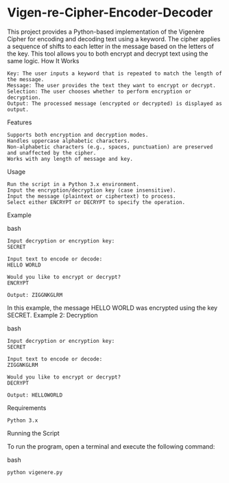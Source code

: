 # Vigen-re-Cipher-Encoder-Decoder
This project provides a Python-based implementation of the Vigenère Cipher for encoding and decoding text using a keyword. The cipher applies a sequence of shifts to each letter in the message based on the letters of the key. This tool allows you to both encrypt and decrypt text using the same logic.
How It Works

    Key: The user inputs a keyword that is repeated to match the length of the message.
    Message: The user provides the text they want to encrypt or decrypt.
    Selection: The user chooses whether to perform encryption or decryption.
    Output: The processed message (encrypted or decrypted) is displayed as output.

Features

    Supports both encryption and decryption modes.
    Handles uppercase alphabetic characters.
    Non-alphabetic characters (e.g., spaces, punctuation) are preserved and unaffected by the cipher.
    Works with any length of message and key.

Usage

    Run the script in a Python 3.x environment.
    Input the encryption/decryption key (case insensitive).
    Input the message (plaintext or ciphertext) to process.
    Select either ENCRYPT or DECRYPT to specify the operation.

Example

bash
    
    Input decryption or encryption key:
    SECRET
    
    Input text to encode or decode:
    HELLO WORLD
    
    Would you like to encrypt or decrypt?
    ENCRYPT
    
    Output: ZIGGNKGLRM

In this example, the message HELLO WORLD was encrypted using the key SECRET.
Example 2: Decryption

bash
    
    Input decryption or encryption key:
    SECRET
    
    Input text to encode or decode:
    ZIGGNKGLRM
    
    Would you like to encrypt or decrypt?
    DECRYPT
    
    Output: HELLOWORLD

Requirements

    Python 3.x

Running the Script

To run the program, open a terminal and execute the following command:

bash

    python vigenere.py
